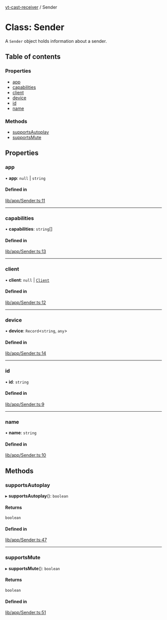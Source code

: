 [yt-cast-receiver](../README.md) / Sender

# Class: Sender

A `Sender` object holds information about a sender.

## Table of contents

### Properties

- [app](Sender.md#app)
- [capabilities](Sender.md#capabilities)
- [client](Sender.md#client)
- [device](Sender.md#device)
- [id](Sender.md#id)
- [name](Sender.md#name)

### Methods

- [supportsAutoplay](Sender.md#supportsautoplay)
- [supportsMute](Sender.md#supportsmute)

## Properties

### app

• **app**: ``null`` \| `string`

#### Defined in

[lib/app/Sender.ts:11](https://github.com/patrickkfkan/yt-cast-receiver/blob/64eea67/src/lib/app/Sender.ts#L11)

___

### capabilities

• **capabilities**: `string`[]

#### Defined in

[lib/app/Sender.ts:13](https://github.com/patrickkfkan/yt-cast-receiver/blob/64eea67/src/lib/app/Sender.ts#L13)

___

### client

• **client**: ``null`` \| [`Client`](../interfaces/Client.md)

#### Defined in

[lib/app/Sender.ts:12](https://github.com/patrickkfkan/yt-cast-receiver/blob/64eea67/src/lib/app/Sender.ts#L12)

___

### device

• **device**: `Record`<`string`, `any`\>

#### Defined in

[lib/app/Sender.ts:14](https://github.com/patrickkfkan/yt-cast-receiver/blob/64eea67/src/lib/app/Sender.ts#L14)

___

### id

• **id**: `string`

#### Defined in

[lib/app/Sender.ts:9](https://github.com/patrickkfkan/yt-cast-receiver/blob/64eea67/src/lib/app/Sender.ts#L9)

___

### name

• **name**: `string`

#### Defined in

[lib/app/Sender.ts:10](https://github.com/patrickkfkan/yt-cast-receiver/blob/64eea67/src/lib/app/Sender.ts#L10)

## Methods

### supportsAutoplay

▸ **supportsAutoplay**(): `boolean`

#### Returns

`boolean`

#### Defined in

[lib/app/Sender.ts:47](https://github.com/patrickkfkan/yt-cast-receiver/blob/64eea67/src/lib/app/Sender.ts#L47)

___

### supportsMute

▸ **supportsMute**(): `boolean`

#### Returns

`boolean`

#### Defined in

[lib/app/Sender.ts:51](https://github.com/patrickkfkan/yt-cast-receiver/blob/64eea67/src/lib/app/Sender.ts#L51)
